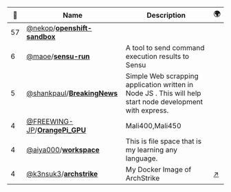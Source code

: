 |:star2: | Name | Description | 🌍|
|---|---|---|---|
|57|[@nekop](https://github.com/nekop)/[**openshift-sandbox**](https://github.com/nekop/openshift-sandbox)|||
|6|[@maoe](https://github.com/maoe)/[**sensu-run**](https://github.com/maoe/sensu-run)|A tool to send command execution results to Sensu||
|5|[@shankpaul](https://github.com/shankpaul)/[**BreakingNews**](https://github.com/shankpaul/BreakingNews)|Simple Web scrapping application written in Node JS . This will help start node development with express.||
|4|[@FREEWING-JP](https://github.com/FREEWING-JP)/[**OrangePi_GPU**](https://github.com/FREEWING-JP/OrangePi_GPU)|Mali400,Mali450||
|4|[@aiya000](https://github.com/aiya000)/[**workspace**](https://github.com/aiya000/workspace)|This is file space that is my learning any language.||
|4|[@k3nsuk3](https://github.com/k3nsuk3)/[**archstrike**](https://github.com/k3nsuk3/archstrike)|My Docker Image of ArchStrike|[:arrow_upper_right:](https://hub.docker.com/r/k3nsuk3/archstrike/)|

